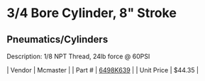 # 3/4 Bore Cylinder, 8" Stroke
## Pneumatics/Cylinders
Description: 	1/8 NPT Thread, 24lb force @ 60PSI 

| Vendor | Mcmaster | 
| Part # | [6498K639](http://www.mcmaster.com/) | 
| Unit Price | $44.35 | 
